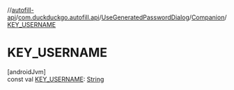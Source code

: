 //[autofill-api](../../../../index.md)/[com.duckduckgo.autofill.api](../../index.md)/[UseGeneratedPasswordDialog](../index.md)/[Companion](index.md)/[KEY_USERNAME](-k-e-y_-u-s-e-r-n-a-m-e.md)

# KEY_USERNAME

[androidJvm]\
const val [KEY_USERNAME](-k-e-y_-u-s-e-r-n-a-m-e.md): [String](https://kotlinlang.org/api/latest/jvm/stdlib/kotlin/-string/index.html)
